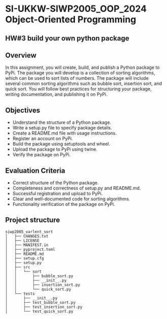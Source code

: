 # SI-UKKW-SIWP2005_OOP_2024 Object-Oriented Programming

## HW#3 build your own python package

## Overview
In this assignment, you will create, build, and publish a Python package to PyPi. The package you will develop is a collection of sorting algorithms, which can be used to sort lists of numbers. The package will include several common sorting algorithms such as bubble sort, insertion sort, and quick sort. You will follow best practices for structuring your package, writing documentation, and publishing it on PyPi.

## Objectives
- Understand the structure of a Python package.
- Write a setup.py file to specify package details.
- Create a README.md file with usage instructions.
- Register an account on PyPi.
- Build the package using setuptools and wheel.
- Upload the package to PyPi using twine.
- Verify the package on PyPi.

## Evaluation Criteria
- Correct structure of the Python package.
- Completeness and correctness of setup.py and README.md.
- Successful registration and upload to PyPi.
- Clear and well-documented code for sorting algorithms.
- Functionality verification of the package on PyPi.

## Project structure

```
siwp2005_varlent_sort
│   ├── CHANGES.txt
│   ├── LICENSE
│   ├── MANIFEST.in
│   ├── pyproject.toml
│   ├── README.md
│   ├── setup.cfg
│   ├── setup.py
│   ├── src
│   │   └── sort
│   │       ├── bubble_sort.py
│   │       ├── __init__.py
│   │       ├── insertion_sort.py
│   │       └── quick_sort.py
│   └── tests
│       ├── __init__.py
│       ├── test_bubble_sort.py
│       ├── test_insertion_sort.py
│       └── test_quick_sort.py
```
